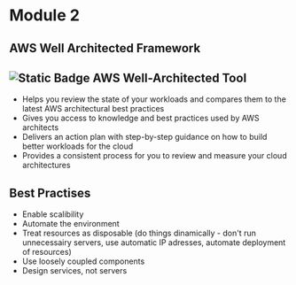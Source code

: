 # Module 2

## AWS Well Architected Framework

## ![Static Badge](https://img.shields.io/badge/Service-red) AWS Well-Architected Tool
-  Helps you review the state of your workloads and compares them to the latest AWS architectural best practices
-  Gives you access to knowledge and best practices used by AWS architects
-  Delivers an action plan with step-by-step guidance on how to build better workloads for the cloud
-  Provides a consistent process for you to review and measure your cloud architectures

## Best Practises
- Enable scalibility
- Automate the environment
- Treat resources as disposable (do things dinamically - don't run unnecessairy servers, use automatic IP adresses, automate deployment of resources)
- Use loosely coupled components
- Design services, not servers
